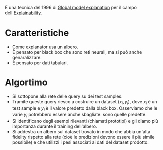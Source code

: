 È una tecnica del 1996 di [Global model explanation](regio/Explainability/Metodi.md#Global%20model%20explanation) per il campo dell'[Explainability](regio/Explainability/Explainability.md).
# Caratteristiche
- Come explanator usa un albero.
- È pensato per black box che sono reti neurali, ma si può anche genaralizzare.
- È pensato per dati tabulari.
# Algortimo
- Si sottopone alla rete delle query su dei test samples.
- Tramite queste query riesco a costruire un dataset $(x_i, y_i)$, dove $x_i$ è un test sample e $y_i$ è il valore predetto dalla black box. Osserviamo che le varie $y_i$ potrebbero essere anche sbagliate: sono quelle predette.
- Si identificano degli esempi rilevanti (chiamati prototipi) e gli diamo più importanza durante il training dell'albero.
- Si addestra un albero sul dataset trovato in modo che abbia un'alta fidelity rispetto alla rete (cioè le predizioni devono essere il più simile possibile) e che utilizzi i pesi associati ai dati del dataset prodotto.